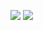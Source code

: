 <a><img align="top" src="https://github-readme-stats.vercel.app/api?username=damian-oswald&show_icons=true&include_all_commits=true&theme=default&hide_border=true" /></a>
<a><img align="top" src="https://github-readme-stats.vercel.app/api/top-langs/?username=damian-oswald&layout=donut&theme=default&hide_border=true" /></a>
